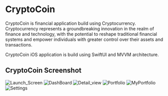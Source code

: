 # CryptoCoin
CryptoCoin is financial application build using Cryptocurrency. Cryptocurrency represents a groundbreaking innovation in the realm of finance and technology, with the potential to reshape traditional financial systems and empower individuals with greater control over their assets and transactions.

CryptoCoin iOS application is build using SwiftUI and MVVM architecture.

## CryptoCoin Screenshot

![Launch_Screen](https://github.com/jigneshraiyani/cryptocoin-SwiftUI/assets/4566718/49a03cbf-7b9c-45c4-89b9-aa389fdb96f0)
![DashBoard](https://github.com/jigneshraiyani/cryptocoin-SwiftUI/assets/4566718/d6bfd0c5-015b-4da0-8f81-8f02e6ab8275)
![Detail_view](https://github.com/jigneshraiyani/cryptocoin-SwiftUI/assets/4566718/69b9aa93-0da2-4068-a435-9f013f85285e)
![Portfolio](https://github.com/jigneshraiyani/cryptocoin-SwiftUI/assets/4566718/1a5cec1c-43ca-4dd3-be19-fefbccc6e039)
![MyPortfolio](https://github.com/jigneshraiyani/cryptocoin-SwiftUI/assets/4566718/1a5d1ebc-0b1a-407c-b288-8a49211df6b8)
![Settings](https://github.com/jigneshraiyani/cryptocoin-SwiftUI/assets/4566718/df0dea17-5028-41ca-b126-bc3aff8fb1e3)
